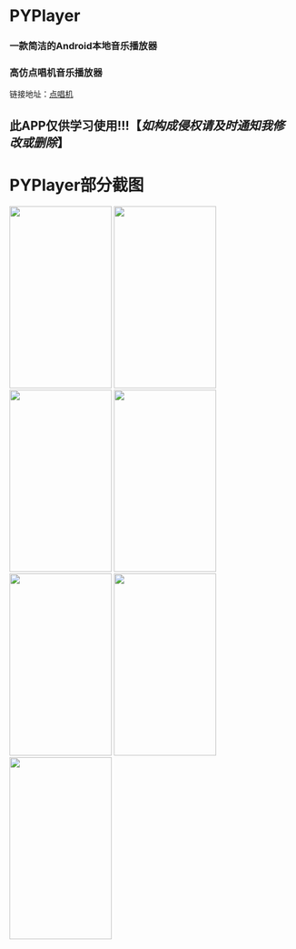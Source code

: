 # PYPlayer
### 一款简洁的Android本地音乐播放器
### 高仿点唱机音乐播放器
链接地址：[点唱机](https://github.com/kabouzeid/Phonograph)
## 此APP仅供学习使用!!!【*如构成侵权请及时通知我修改或删除*】

# PYPlayer部分截图
<img width="180" height="320" src="https://github.com/pangyu646182805/PYPlayer/blob/master/img/Screenshot_20170523-124149.png"/>
<img width="180" height="320" src="https://github.com/pangyu646182805/PYPlayer/blob/master/img/Screenshot_20170523-124203.png"/>
<img width="180" height="320" src="https://github.com/pangyu646182805/PYPlayer/blob/master/img/Screenshot_20170523-124255.png"/>
<img width="180" height="320" src="https://github.com/pangyu646182805/PYPlayer/blob/master/img/Screenshot_20170523-124306.png"/>
<img width="180" height="320" src="https://github.com/pangyu646182805/PYPlayer/blob/master/img/Screenshot_20170523-124332.png"/>
<img width="180" height="320" src="https://github.com/pangyu646182805/PYPlayer/blob/master/img/Screenshot_20170523-124344.png"/>
<img width="180" height="320" src="https://github.com/pangyu646182805/PYPlayer/blob/master/img/Screenshot_20170523-124407.png"/>

